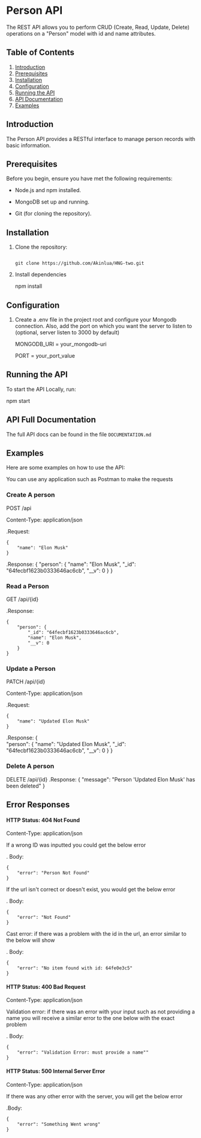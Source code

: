 # Person API

The REST API allows you to perform CRUD (Create, Read, Update, Delete) operations on a "Person" model with id and name attributes.

## Table of Contents

1. [Introduction](#introduction)
2. [Prerequisites](#prerequisites)
3. [Installation](#installation)
4. [Configuration](#configuration)
5. [Running the API](#running-the-api)
6. [API Documentation](#api-documentation)
7. [Examples](#examples)

## Introduction

The Person API provides a RESTful interface to manage person records with basic information.

## Prerequisites

Before you begin, ensure you have met the following requirements:

- Node.js and npm installed.      

- MongoDB set up and running.

- Git (for cloning the repository).

## Installation

1. Clone the repository:

   ```shell

   git clone https://github.com/Akinlua/HNG-two.git

2. Install dependencies

    npm install

## Configuration

1. Create a .env file in the project root and configure your Mongodb connection. Also, add the port on which you want the server to listen to (optional, server listen to 3000 by default)

    MONGODB_URI = your_mongodb-uri

    PORT = your_port_value

## Running the API

To start the API Locally, run:

npm start

## API Full Documentation
The full API docs can be found in the file `DOCUMENTATION.md`

## Examples
Here are some examples on how to use the API:

You can use any application such as Postman to make the requests

### Create A person

POST /api

Content-Type: application/json

.Request:

    {
        "name": "Elon Musk"
    }

.Response:
    {
        "person": {
            "name": "Elon Musk",
            "_id": "64fecbf1623b0333646ac6cb",
            "__v": 0
        }
    }

### Read a Person
GET /api/{id}

.Response:

    {
        "person": {
            "_id": "64fecbf1623b0333646ac6cb",
            "name": "Elon Musk",
            "__v": 0
        }
    }

### Update a Person
PATCH /api/{id}

Content-Type: application/json

.Request:

    {
        "name": "Updated Elon Musk"
    }

.Response:
    {   
        "person": {
            "name": "Updated Elon Musk",
            "_id": "64fecbf1623b0333646ac6cb",
            "__v": 0
        }
    }
### Delete A person

DELETE /api/{id}
.Response:
    {
        "message": "Person 'Updated Elon Musk' has been deleted"
    }



## Error Responses

#### HTTP Status: 404 Not Found
Content-Type: application/json

If a wrong ID was inputted you could get the below error

. Body: 

    {
        "error": "Person Not Found"
    }
    
If the url isn't correct or doesn't exist, you would get the below error

. Body: 

    {
        "error": "Not Found"
    }

Cast error: if there was a problem with the id in the url, an error similar to the below will show

. Body: 

    {
        "error": "No item found with id: 64fe0e3c5"
    }

#### HTTP Status: 400 Bad Request
Content-Type: application/json

Validation error: if there was an error with your input such as not providing a name you will receive a similar error to the one below with the exact problem

. Body: 

    {
        "error": "Validation Error: must provide a name""
    }

#### HTTP Status: 500 Internal Server Error
Content-Type: application/json

If there was any other error with the server, you will get the below error

.Body:

    {
        "error": "Something Went wrong"
    }
